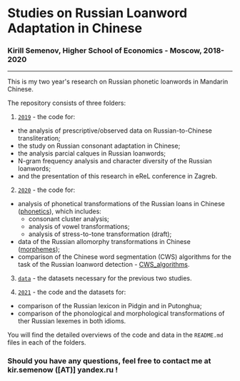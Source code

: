 # Studies on Russian Loanword Adaptation in Chinese
### Kirill Semenov, Higher School of Economics - Moscow, 2018-2020
---
This is my two year's research on Russian phonetic loanwords in Mandarin Chinese.

The repository consists of three folders:
1. [`2019`](../../tree/master/2019) - the code for:
  - the analysis of prescriptive/observed data on Russian-to-Chinese transliteration;
  - the study on Russian consonant adaptation in Chinese;
  - the analysis parcial calques in Russian loanwords;
  - N-gram frequency analysis and character diversity of the Russian loanwords;
  - and the presentation of this research in eReL conference in Zagreb.

2. [`2020`](../../tree/master/2020) - the code for:
  - analysis of phonetical transformations of the Russian loans in Chinese ([phonetics](../../tree/master/2020/phonetics)), which includes:
    - consonant cluster analysis;
    - analysis of vowel transformations;
    - analysis of stress-to-tone transformation (draft);
  - data of the Russian allomorphy transformations in Chinese ([morphemes](../../tree/master/2020/morphemes)); 
  - comparison of the Chinese word segmentation (CWS) algorithms for the task of the Russian loanword detection - [CWS_algorithms](../../tree/master/2020/CWS_algorithms).

3. [`data`](../../tree/master/data) - the datasets necessary for the previous two studies.

4. [`2021`](../../tree/master/2021) - the code and the datasets for:
 - comparison of the Russian lexicon in Pidgin and in Putonghua;
 - comparison of the phonological and morphological transformations of ther Russian lexemes in both idioms.


You will find the detailed overviews of the code and data in the `README.md` files in each of the folders.


### Should you have any questions, feel free to contact me at kir.semenow ([АТ)] yandex.ru !
